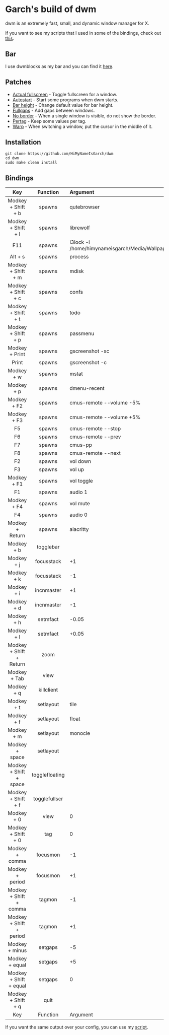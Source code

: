 # Garch's build of dwm
dwm is an extremely fast, small, and dynamic window manager for X.

If you want to see my scripts that I used in some of the bindings, check out [this](https://github.com/HiMyNameIsGarch/dotfiles/tree/main/.local/bin).
## Bar
I use dwmblocks as my bar and you can find it [here](https://github.com/HiMyNameIsGarch/dwmblocks).
## Patches
 - [Actual fullscreen](https://dwm.suckless.org/patches/actualfullscreen/) - Toggle fullscreen for a window.
 - [Autostart](https://dwm.suckless.org/patches/autostart/) - Start some programs when dwm starts.
 - [Bar height](https://dwm.suckless.org/patches/bar_height/) - Change default value for bar height.
 - [Fullgaps](https://dwm.suckless.org/patches/fullgaps/) - Add gaps between windows.
 - [No border](https://dwm.suckless.org/patches/noborder/) - When a single window is visible, do not show the border.
 - [Pertag](https://dwm.suckless.org/patches/pertag/) - Keep some values per tag.
 - [Warp](https://dwm.suckless.org/patches/warp/) - When switching a window, put the cursor in the middle of it.
## Installation
```
git clone https://github.com/HiMyNameIsGarch/dwm
cd dwm
sudo make clean install
```
## Bindings
| Key | Function | Argument |
| :-: | :-: | :- |
| Modkey + Shift + b | spawns | qutebrowser |
| Modkey + Shift + l | spawns | librewolf |
| F11 | spawns | i3lock -i /home/himynameisgarch/Media/Wallpapers/Simple/GruvTown.png |
| Alt + s | spawns | process |
| Modkey + Shift + m | spawns | mdisk |
| Modkey + Shift + c | spawns | confs |
| Modkey + Shift + t | spawns | todo |
| Modkey + Shift + p | spawns | passmenu |
| Modkey + Print | spawns | gscreenshot -sc |
| Print | spawns | gscreenshot -c |
| Modkey + w | spawns | mstat |
| Modkey + p | spawns | dmenu-recent |
| Modkey + F2 | spawns | cmus-remote --volume -5% |
| Modkey + F3 | spawns | cmus-remote --volume +5% |
| F5 | spawns | cmus-remote --stop |
| F6 | spawns | cmus-remote --prev |
| F7 | spawns | cmus-pp |
| F8 | spawns | cmus-remote --next |
| F2 | spawns | vol down |
| F3 | spawns | vol up |
| Modkey + F1 | spawns | vol toggle |
| F1 | spawns | audio 1 |
| Modkey + F4 | spawns | vol mute |
| F4 | spawns | audio 0 |
| Modkey + Return | spawns |  alacritty  |
| Modkey + b | togglebar |   |
| Modkey + j | focusstack |  +1 |
| Modkey + k | focusstack |  -1 |
| Modkey + i | incnmaster |  +1 |
| Modkey + d | incnmaster |  -1 |
| Modkey + h | setmfact |  -0.05 |
| Modkey + l | setmfact |  +0.05 |
| Modkey + Shift + Return | zoom |   |
| Modkey + Tab | view |   |
| Modkey + q | killclient |   |
| Modkey + t | setlayout |  tile  |
| Modkey + f | setlayout |  float |
| Modkey + m | setlayout |  monocle  |
| Modkey + space | setlayout |   |
| Modkey + Shift + space | togglefloating |   |
| Modkey + Shift + f | togglefullscr |   |
| Modkey + 0 | view |  0 |
| Modkey + Shift + 0 | tag |  0 |
| Modkey + comma | focusmon |  -1 |
| Modkey + period | focusmon |  +1 |
| Modkey + Shift + comma | tagmon |  -1 |
| Modkey + Shift + period | tagmon |  +1 |
| Modkey + minus | setgaps |  -5 |
| Modkey + equal | setgaps |  +5 |
| Modkey + Shift + equal | setgaps |  0 |
| Modkey + Shift + q | quit |   |
| Key | Function | Argument |

If you want the same output over your config, you can use my [script](https://github.com/HiMyNameIsGarch/dotfiles/blob/main/.local/bin/rice).
